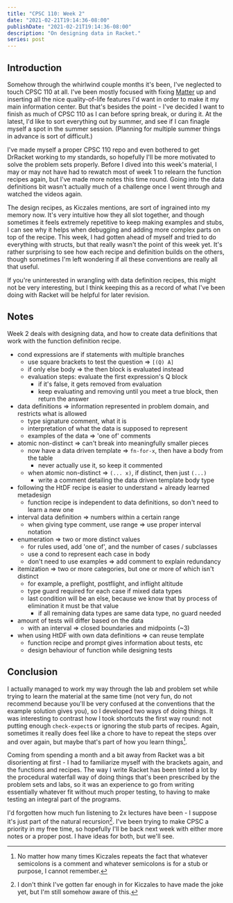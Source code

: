 ```yaml
---
title: "CPSC 110: Week 2"
date: "2021-02-21T19:14:36-08:00"
publishDate: "2021-02-21T19:14:36-08:00"
description: "On designing data in Racket."
series: post
---
```


## Introduction
Somehow through the whirlwind couple months it's been, I've neglected to touch CPSC 110 at all. I've been mostly focused with fixing [Matter](https://github.com/kewbish/matter) up and inserting all the nice quality-of-life features I'd want in order to make it my main information center. But that's besides the point - I've decided I want to finish as much of CPSC 110 as I can before spring break, or during it. At the latest, I'd like to sort everything out by summer, and see if I can finagle myself a spot in the summer session. (Planning for multiple summer things in advance is sort of difficult.)

I've made myself a proper CPSC 110 repo and even bothered to get DrRacket working to my standards, so hopefully I'll be more motivated to solve the problem sets properly. Before I dived into this week's material, I may or may not have had to rewatch most of week 1 to relearn the function recipes again, but I've made more notes this time round. Going into the data definitions bit wasn't actually much of a challenge once I went through and watched the videos again.

The design recipes, as Kiczales mentions, are sort of ingrained into my memory now. It's very intuitive how they all slot together, and though sometimes it feels extremely repetitive to keep making examples and stubs, I can see why it helps when debugging and adding more complex parts on top of the recipe. This week, I had gotten ahead of myself and tried to do everything with structs, but that really wasn't the point of this week yet. It's rather surprising to see how each recipe and definition builds on the others, though sometimes I'm left wondering if all these conventions are really all that useful.

If you're uninterested in wrangling with data definition recipes, this might not be very interesting, but I think keeping this as a record of what I've been doing with Racket will be helpful for later revision.

## Notes
Week 2 deals with designing data, and how to create data definitions that work with the function definition recipe.

- cond expressions are if statements with multiple branches
	- use square brackets to test the question => `[(Q) A]`
	- if only else body => the then block is evaluated instead
	- evaluation steps: evaluate the first expression's Q block
		- if it's false, it gets removed from evaluation
		- keep evaluating and removing until you meet a true block, then return the answer
- data definitions => information represented in problem domain, and restricts what is allowed
	- type signature comment, what it is
	- interpretation of what the data is supposed to represent
	- examples of the data => 'one of' comments
- atomic non-distinct => can't break into meaningfully smaller pieces
	- now have a data driven template => `fn-for-x`, then have a body from the table
		- never actually use it, so keep it commented
	- when atomic non-distinct => `(... x)`, if distinct, then just `(...)`
		- write a comment detailing the data driven template body type
- following the HtDF recipe is easier to understand + already learned metadesign
	- function recipe is independent to data definitions, so don't need to learn a new one
- interval data definition => numbers within a certain range
	- when giving type comment, use range => use proper interval notation 
- enumeration => two or more distinct values
	- for rules used, add 'one of', and the number of cases / subclasses
	- use a cond to represent each case in body
	- don't need to use examples => add comment to explain redundancy
- itemization => two or more categories, but one or more of which isn't distinct
	- for example, a preflight, postflight, and inflight altitude
	- type guard required for each case if mixed data types
	- last condition will be an else, because we know that by process of elimination it must be that value
		- if all remaining data types are same data type, no guard needed
- amount of tests will differ based on the data
	- with an interval => closed boundaries and midpoints (~3)
- when using HtDF with own data definitions => can reuse template
	- function recipe and prompt gives information about tests, etc
	- design behaviour of function while designing tests

## Conclusion
I actually managed to work my way through the lab and problem set while trying to learn the material at the same time (not very fun, do not recommend because you'll be very confused at the conventions that the example solution gives you), so I developed two ways of doing things. It was interesting to contrast how I took shortcuts the first way round: not putting enough `check-expect`s or ignoring the stub parts of recipes. Again, sometimes it really does feel like a chore to have to repeat the steps over and over again, but maybe that's part of how you learn things[^1].

Coming from spending a month and a bit away from Racket was a bit disorienting at first - I had to familiarize myself with the brackets again, and the functions and recipes. The way I write Racket has been tinted a lot by the procedural waterfall way of doing things that's been prescribed by the problem sets and labs, so it was an experience to go from writing essentially whatever fit without much proper testing, to having to make testing an integral part of the programs. 

I'd forgotten how much fun listening to 2x lectures have been - I suppose it's just part of the natural recursion[^2]. I've been trying to make CPSC a priority in my free time, so hopefully I'll be back next week with either more notes or a proper post. I have ideas for both, but we'll see.

[^1]: No matter how many times Kiczales repeats the fact that whatever semicolons is a comment and whatever semicolons is for a stub or purpose, I cannot remember. 

[^2]: I don't think I've gotten far enough in for Kiczales to have made the joke yet, but I'm still somehow aware of this.
